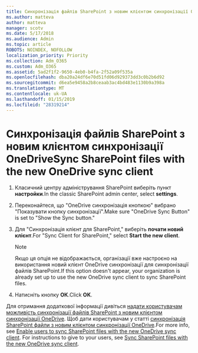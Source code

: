 ```yaml
---
title: Синхронізація файлів SharePoint з новим клієнтом синхронізації OneDrive
ms.author: matteva
author: matteva
manager: scotv
ms.date: 5/17/2018
ms.audience: Admin
ms.topic: article
ROBOTS: NOINDEX, NOFOLLOW
localization_priority: Priority
ms.collection: Adm_O365
ms.custom: Adm_O365
ms.assetid: 5ad2f1f2-9650-4eb0-b4fa-2f52a09f535a
ms.openlocfilehash: dba20a24df6e70d51fd06d929373dd3c0b2b6d92
ms.sourcegitcommit: d6ea5e9458a2b8ceaab3ac4bd483e1130b9a398a
ms.translationtype: MT
ms.contentlocale: uk-UA
ms.lasthandoff: 01/15/2019
ms.locfileid: "28319214"
---
```

# <a name="sync-sharepoint-files-with-the-new-onedrive-sync-client"></a><span data-ttu-id="ab809-102">Синхронізація файлів SharePoint з новим клієнтом синхронізації OneDrive</span><span class="sxs-lookup"><span data-stu-id="ab809-102">Sync SharePoint files with the new OneDrive sync client</span></span>

1. <span data-ttu-id="ab809-103">Класичний центру адміністрування SharePoint виберіть пункт **настройки**.</span><span class="sxs-lookup"><span data-stu-id="ab809-103">In the classic SharePoint admin center, select **settings**.</span></span>
    
2. <span data-ttu-id="ab809-104">Переконайтеся, що "OneDrive синхронізація кнопкою" вибрано "Показувати кнопку синхронізації".</span><span class="sxs-lookup"><span data-stu-id="ab809-104">Make sure "OneDrive Sync Button" is set to "Show the Sync button."</span></span>
    
3. <span data-ttu-id="ab809-105">Для "Синхронізація клієнт для SharePoint," виберіть **почати новий клієнт**.</span><span class="sxs-lookup"><span data-stu-id="ab809-105">For "Sync Client for SharePoint," select **Start the new client**.</span></span>
    
    > [!NOTE]
    > <span data-ttu-id="ab809-106">Якщо ця опція не відображається, організації вже настроєно на використання новий клієнт OneDrive синхронізації для синхронізації файлів SharePoint.</span><span class="sxs-lookup"><span data-stu-id="ab809-106">If this option doesn't appear, your organization is already set up to use the new OneDrive sync client to sync SharePoint files.</span></span> 
  
4. <span data-ttu-id="ab809-107">Натисніть кнопку **ОК**.</span><span class="sxs-lookup"><span data-stu-id="ab809-107">Click **OK**.</span></span>
    
<span data-ttu-id="ab809-p101">Для отримання додаткової інформації дивіться [надати користувачам можливість синхронізації файлів SharePoint з новим клієнтом синхронізації OneDrive](https://go.microsoft.com/fwlink/?linkid=866433). Щоб дати користувачам у статті [синхронізація SharePoint файли з новим клієнтом синхронізації OneDrive](https://go.microsoft.com/fwlink/?linkid=866427).</span><span class="sxs-lookup"><span data-stu-id="ab809-p101">For more info, see [Enable users to sync SharePoint files with the new OneDrive sync client](https://go.microsoft.com/fwlink/?linkid=866433). For instructions to give to your users, see [Sync SharePoint files with the new OneDrive sync client](https://go.microsoft.com/fwlink/?linkid=866427).</span></span>
  

